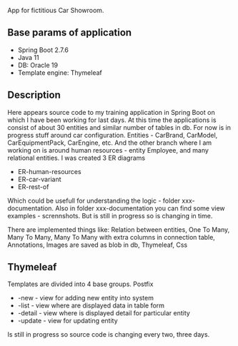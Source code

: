 App for fictitious Car Showroom. 

## Base params of application
+ Spring Boot 2.7.6
+ Java 11
+ DB: Oracle 19
+ Template engine: Thymeleaf

## Description

Here appears source code to my training application in Spring Boot on which I have been working for last days. 
At this time the applications is consist of about 30 entities and similar number of tables in db. 
For now is in progress stuff around car configuration. Entities - CarBrand, CarModel, CarEquipmentPack, CarEngine, etc.
And the other branch where I am working on is around human resources - entity Employee, and many relational entities.
I was created 3 ER diagrams 

+ ER-human-resources
+ ER-car-variant
+ ER-rest-of

Which could be usefull for understanding the logic - folder xxx-documentation.
Also in folder xxx-documentation you can find some view examples - scrennshots. But is still in progress so is changing in time. 

There are implemented things like:
Relation between entities, One To Many, Many To Many, Many To Many with extra columns in connection table, Annotations, 
Images are saved as blob in db, Thymeleaf, Css

## Thymeleaf
Templates are divided into 4 base groups.
Postfix
+ -new - view for adding new entity into system
+ -list - view where are displayed data in table form
+ -detail - view where is displayed detail for particular entity
+ -update - view for updating entity

Is still in progress so source code is changing every two, three days. 
